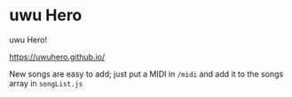 # uwu Hero
uwu Hero!

https://uwuhero.github.io/

New songs are easy to add; just put a MIDI in `/midi` and add it to the songs array in `songList.js`
